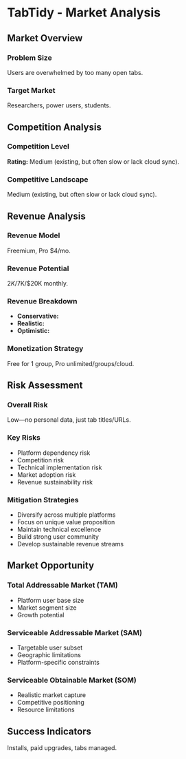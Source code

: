 # TabTidy - Market Analysis

## Market Overview

### Problem Size
Users are overwhelmed by too many open tabs.

### Target Market
Researchers, power users, students.

## Competition Analysis

### Competition Level
**Rating:** Medium (existing, but often slow or lack cloud sync).

### Competitive Landscape
Medium (existing, but often slow or lack cloud sync).

## Revenue Analysis

### Revenue Model
Freemium, Pro $4/mo.

### Revenue Potential
$2K/$7K/$20K monthly.

### Revenue Breakdown
- **Conservative:** 
- **Realistic:** 
- **Optimistic:** 

### Monetization Strategy
Free for 1 group, Pro unlimited/groups/cloud.

## Risk Assessment

### Overall Risk
Low—no personal data, just tab titles/URLs.

### Key Risks
- Platform dependency risk
- Competition risk
- Technical implementation risk
- Market adoption risk
- Revenue sustainability risk

### Mitigation Strategies
- Diversify across multiple platforms
- Focus on unique value proposition
- Maintain technical excellence
- Build strong user community
- Develop sustainable revenue streams

## Market Opportunity

### Total Addressable Market (TAM)
- Platform user base size
- Market segment size
- Growth potential

### Serviceable Addressable Market (SAM)
- Targetable user subset
- Geographic limitations
- Platform-specific constraints

### Serviceable Obtainable Market (SOM)
- Realistic market capture
- Competitive positioning
- Resource limitations

## Success Indicators
Installs, paid upgrades, tabs managed.
